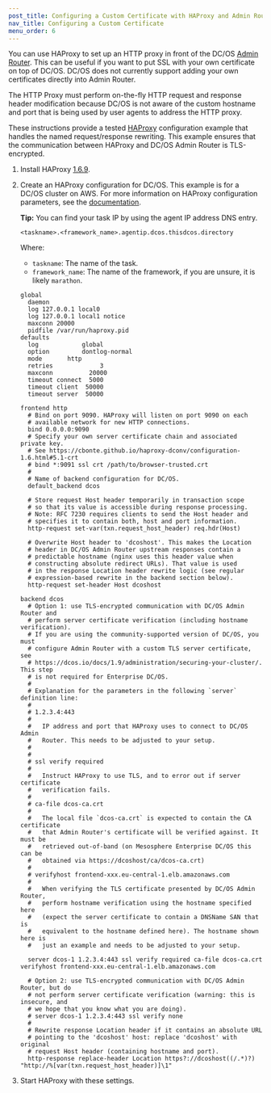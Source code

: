 ```yaml
---
post_title: Configuring a Custom Certificate with HAProxy and Admin Router
nav_title: Configuring a Custom Certificate
menu_order: 6
---
```


You can use HAProxy to set up an HTTP proxy in front of the DC/OS [Admin Router](/docs/1.9/overview/concepts/#adminrouter). This can be useful if you want to put SSL with your own certificate on top of DC/OS. DC/OS does not currently support adding your own certificates directly into Admin Router.
 
The HTTP Proxy must perform on-the-fly HTTP request and response header modification because DC/OS is not aware of the custom hostname and port that is being used by user agents to address the HTTP proxy.

These instructions provide a tested [HAProxy](http://www.haproxy.org/) configuration example that handles the named request/response rewriting. This example ensures that the communication between HAProxy and DC/OS Admin Router is TLS-encrypted.

1.  Install HAProxy [1.6.9](http://www.haproxy.org/#down).

1.  Create an HAProxy configuration for DC/OS. This example is for a DC/OS cluster on AWS. For more information on HAProxy configuration parameters, see the [documentation](https://cbonte.github.io/haproxy-dconv/configuration-1.6.html#3).

    **Tip:** You can find your task IP by using the agent IP address DNS entry.
    
    ```
    <taskname>.<framework_name>.agentip.dcos.thisdcos.directory
    ```
    
    Where:
    
    * `taskname`: The name of the task.
    * `framework_name`: The name of the framework, if you are unsure, it is likely `marathon`.

    ```
    global
      daemon
      log 127.0.0.1 local0
      log 127.0.0.1 local1 notice
      maxconn 20000
      pidfile /var/run/haproxy.pid
    defaults
      log            global
      option         dontlog-normal
      mode		 http
      retries             3
      maxconn          20000
      timeout connect  5000
      timeout client  50000
      timeout server  50000
    
    frontend http
      # Bind on port 9090. HAProxy will listen on port 9090 on each 
      # available network for new HTTP connections.
      bind 0.0.0.0:9090
      # Specify your own server certificate chain and associated private key.
      # See https://cbonte.github.io/haproxy-dconv/configuration-1.6.html#5.1-crt
      # bind *:9091 ssl crt /path/to/browser-trusted.crt
      #
      # Name of backend configuration for DC/OS.
      default_backend dcos
    
      # Store request Host header temporarily in transaction scope
      # so that its value is accessible during response processing.
      # Note: RFC 7230 requires clients to send the Host header and
      # specifies it to contain both, host and port information.
      http-request set-var(txn.request_host_header) req.hdr(Host)
    
      # Overwrite Host header to 'dcoshost'. This makes the Location
      # header in DC/OS Admin Router upstream responses contain a
      # predictable hostname (nginx uses this header value when
      # constructing absolute redirect URLs). That value is used
      # in the response Location header rewrite logic (see regular
      # expression-based rewrite in the backend section below).
      http-request set-header Host dcoshost
    
    backend dcos
      # Option 1: use TLS-encrypted communication with DC/OS Admin Router and
      # perform server certificate verification (including hostname verification).
      # If you are using the community-supported version of DC/OS, you must 
      # configure Admin Router with a custom TLS server certificate, see 
      # https://dcos.io/docs/1.9/administration/securing-your-cluster/. This step 
      # is not required for Enterprise DC/OS.
      #
      # Explanation for the parameters in the following `server` definition line:
      # 
      # 1.2.3.4:443
      #
      #   IP address and port that HAProxy uses to connect to DC/OS Admin
      #   Router. This needs to be adjusted to your setup.
      #   
      #
      # ssl verify required
      #
      #   Instruct HAProxy to use TLS, and to error out if server certificate
      #   verification fails.
      #
      # ca-file dcos-ca.crt
      #
      #   The local file `dcos-ca.crt` is expected to contain the CA certificate
      #   that Admin Router's certificate will be verified against. It must be
      #   retrieved out-of-band (on Mesosphere Enterprise DC/OS this can be
      #   obtained via https://dcoshost/ca/dcos-ca.crt)
      #
      # verifyhost frontend-xxx.eu-central-1.elb.amazonaws.com
      #
      #   When verifying the TLS certificate presented by DC/OS Admin Router,
      #   perform hostname verification using the hostname specified here
      #   (expect the server certificate to contain a DNSName SAN that is
      #   equivalent to the hostname defined here). The hostname shown here is
      #   just an example and needs to be adjusted to your setup.
    
      server dcos-1 1.2.3.4:443 ssl verify required ca-file dcos-ca.crt verifyhost frontend-xxx.eu-central-1.elb.amazonaws.com
    
      # Option 2: use TLS-encrypted communication with DC/OS Admin Router, but do
      # not perform server certificate verification (warning: this is insecure, and
      # we hope that you know what you are doing).
      # server dcos-1 1.2.3.4:443 ssl verify none
      #
      # Rewrite response Location header if it contains an absolute URL
      # pointing to the 'dcoshost' host: replace 'dcoshost' with original
      # request Host header (containing hostname and port).
      http-response replace-header Location https?://dcoshost((/.*)?) "http://%[var(txn.request_host_header)]\1"
    ```

1.  Start HAProxy with these settings. 
